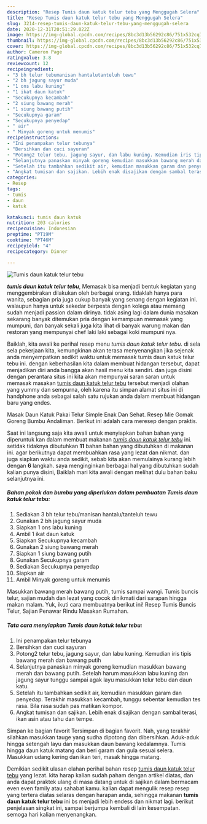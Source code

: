 ```yaml
---
description: "Resep Tumis daun katuk telur tebu yang Menggugah Selera"
title: "Resep Tumis daun katuk telur tebu yang Menggugah Selera"
slug: 3214-resep-tumis-daun-katuk-telur-tebu-yang-menggugah-selera
date: 2020-12-31T20:51:29.022Z
image: https://img-global.cpcdn.com/recipes/8bc3d13b56292c86/751x532cq70/tumis-daun-katuk-telur-tebu-foto-resep-utama.jpg
thumbnail: https://img-global.cpcdn.com/recipes/8bc3d13b56292c86/751x532cq70/tumis-daun-katuk-telur-tebu-foto-resep-utama.jpg
cover: https://img-global.cpcdn.com/recipes/8bc3d13b56292c86/751x532cq70/tumis-daun-katuk-telur-tebu-foto-resep-utama.jpg
author: Cameron Page
ratingvalue: 3.8
reviewcount: 12
recipeingredient:
- "3 bh telur tebumanisan hantalutanteluh tewu"
- "2 bh jagung sayur muda"
- "1 ons labu kuning"
- "1 ikat daun katuk"
- "Secukupnya kecambah"
- "2 siung bawang merah"
- "1 siung bawang putih"
- "Secukupnya garam"
- "Secukupnya penyedap"
- " air"
- " Minyak goreng untuk menumis"
recipeinstructions:
- "Ini penampakan telur tebunya"
- "Bersihkan dan cuci sayuran"
- "Potong2 telur tebu, jagung sayur, dan labu kuning. Kemudian iris tipis bawang merah dan bawang putih"
- "Selanjutnya panaskan minyak goreng kemudian masukkan bawang merah dan bawang putih. Setelah harum masukkan labu kuning dan jagung sayur tunggu sampai agak layu masukkan telur tebu dan daun katu."
- "Setelah itu tambahkan sedikit air, kemudian masukkan garam dan penyedap. Terakhir masukkan kecambah, tunggu sebentar kemudian tes rasa. Bila rasa sudah pas matikan kompor."
- "Angkat tumisan dan sajikan. Lebih enak disajikan dengan sambal terasi, ikan asin atau tahu dan tempe."
categories:
- Resep
tags:
- tumis
- daun
- katuk

katakunci: tumis daun katuk 
nutrition: 203 calories
recipecuisine: Indonesian
preptime: "PT19M"
cooktime: "PT46M"
recipeyield: "4"
recipecategory: Dinner

---
```



![Tumis daun katuk telur tebu](https://img-global.cpcdn.com/recipes/8bc3d13b56292c86/751x532cq70/tumis-daun-katuk-telur-tebu-foto-resep-utama.jpg)

<b><i>tumis daun katuk telur tebu</i></b>, Memasak bisa menjadi bentuk kegiatan yang menggembirakan dilakukan oleh berbagai orang. tidaklah hanya para wanita, sebagian pria juga cukup banyak yang senang dengan kegiatan ini. walaupun hanya untuk sekedar berpesta dengan kolega atau memang sudah menjadi passion dalam dirinya. tidak asing lagi dalam dunia masakan sekarang banyak ditemukan pria dengan kemampuan memasak yang mumpuni, dan banyak sekali juga kita lihat di banyak warung makan dan restoran yang mempunyai chef laki laki sebagai koki mumpuni nya.

Baiklah, kita awali ke perihal resep menu <i>tumis daun katuk telur tebu</i>. di sela sela pekerjaan kita, kemungkinan akan terasa menyenangkan jika sejenak anda menyempatkan sedikit waktu untuk memasak tumis daun katuk telur tebu ini. dengan keberhasilan kita dalam membuat hidangan tersebut, dapat menjadikan diri anda bangga akan hasil menu kita sendiri. dan juga disini dengan perantara situs ini kita akan mempunyai saran saran untuk memasak masakan <u>tumis daun katuk telur tebu</u> tersebut menjadi olahan yang yummy dan sempurna, oleh karena itu simpan alamat situs ini di handphone anda sebagai salah satu rujukan anda dalam membuat hidangan baru yang endes.

Masak Daun Katuk Pakai Telur Simple Enak Dan Sehat. Resep Mie Gomak Goreng Bumbu Andaliman. Berikut ini adalah cara meresep dengan praktis.


Saat ini langsung saja kita awali untuk menyiapkan bahan bahan yang diperuntuk kan dalam membuat makanan <u><i>tumis daun katuk telur tebu</i></u> ini. setidak tidaknya dibutuhkan <b>11</b> bahan bahan yang dibutuhkan di makanan ini. agar berikutnya dapat membuahkan rasa yang lezat dan nikmat. dan juga siapkan waktu anda sedikit, sebab kita akan memulainya kurang lebih dengan <b>6</b> langkah. saya menginginkan berbagai hal yang dibutuhkan sudah kalian punya disini, Baiklah mari kita awali dengan melihat dulu bahan baku selanjutnya ini.

<!--inarticleads1-->

##### Bahan pokok dan bumbu yang diperlukan dalam pembuatan Tumis daun katuk telur tebu:

1. Sediakan 3 bh telur tebu/manisan hantalu/tanteluh tewu
1. Gunakan 2 bh jagung sayur muda
1. Siapkan 1 ons labu kuning
1. Ambil 1 ikat daun katuk
1. Siapkan Secukupnya kecambah
1. Gunakan 2 siung bawang merah
1. Siapkan 1 siung bawang putih
1. Gunakan Secukupnya garam
1. Sediakan Secukupnya penyedap
1. Siapkan  air
1. Ambil  Minyak goreng untuk menumis


Masukkan bawang merah bawang putih, tumis sampai wangi. Tumis buncis telur, sajian mudah dan lezat yang cocok dinikmati dari sarapan hingga makan malam. Yuk, ikuti cara membuatnya berikut ini! Resep Tumis Buncis Telur, Sajian Penawar Rindu Masakan Rumahan. 

<!--inarticleads2-->

##### Tata cara menyiapkan Tumis daun katuk telur tebu:

1. Ini penampakan telur tebunya
1. Bersihkan dan cuci sayuran
1. Potong2 telur tebu, jagung sayur, dan labu kuning. Kemudian iris tipis bawang merah dan bawang putih
1. Selanjutnya panaskan minyak goreng kemudian masukkan bawang merah dan bawang putih. Setelah harum masukkan labu kuning dan jagung sayur tunggu sampai agak layu masukkan telur tebu dan daun katu.
1. Setelah itu tambahkan sedikit air, kemudian masukkan garam dan penyedap. Terakhir masukkan kecambah, tunggu sebentar kemudian tes rasa. Bila rasa sudah pas matikan kompor.
1. Angkat tumisan dan sajikan. Lebih enak disajikan dengan sambal terasi, ikan asin atau tahu dan tempe.


Simpan ke bagian favorit Tersimpan di bagian favorit. Nah, yang terakhir silahkan masukkan tauge yang sudha dipotong dan dibersihkan. Aduk-aduk hingga setengah layu dan masukkan daun bawang kedalamnya. Tumis hingga daun katuk matang dan beri garam dan gula sesuai selera. Masukkan udang kering dan ikan teri, masak hingga matang. 

Demikian sedikit ulasan olahan perihal bahan resep <u>tumis daun katuk telur tebu</u> yang lezat. kita harap kalian sudah paham dengan artikel diatas, dan anda dapat praktek ulang di masa datang untuk di sajikan dalam bermacam even even family atau sahabat kamu. kalian dapat mengulik resep resep yang tertera diatas selaras dengan harapan anda, sehingga makanan <b>tumis daun katuk telur tebu</b> ini bs menjadi lebih endess dan nikmat lagi. berikut penjelasan singkat ini, sampai berjumpa kembali di lain kesempatan. semoga hari kalian menyenangkan.
